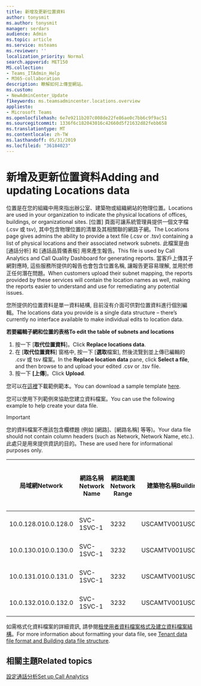 ```yaml
---
title: 新增及更新位置資料
author: tonysmit
ms.author: tonysmit
manager: serdars
audience: Admin
ms.topic: article
ms.service: msteams
ms.reviewer: ''
localization_priority: Normal
search.appverid: MET150
MS.collection:
- Teams_ITAdmin_Help
- M365-collaboration
description: 瞭解如何上傳至網站。
ms.custom:
- NewAdminCenter_Update
f1keywords: ms.teamsadmincenter.locations.overview
appliesto:
- Microsoft Teams
ms.openlocfilehash: 6e7e9211b207c008de22fe86ae0c7bb6c9f9ac51
ms.sourcegitcommit: 1336f6c182043016c42660d5f21632d82febb658
ms.translationtype: MT
ms.contentlocale: zh-TW
ms.lasthandoff: 05/31/2019
ms.locfileid: "36184023"
---
```

<a name="adding-and-updating-locations-data"></a><span data-ttu-id="1458c-103">新增及更新位置資料</span><span class="sxs-lookup"><span data-stu-id="1458c-103">Adding and updating Locations data</span></span>
============================

<span data-ttu-id="1458c-104">位置是在您的組織中用來指出辦公室、建築物或組織網站的物理位置。</span><span class="sxs-lookup"><span data-stu-id="1458c-104">Locations are used in your organization to indicate the physical locations of offices, buildings, or organizational sites.</span></span> <span data-ttu-id="1458c-105">[位置] 頁面可讓系統管理員提供一個文字檔 (.csv 或 tsv), 其中包含物理位置的清單及其相關聯的網路子網。</span><span class="sxs-lookup"><span data-stu-id="1458c-105">The Locations page gives admins the ability to provide a text file (.csv or .tsv) containing a list of physical locations and their associated network subnets.</span></span> <span data-ttu-id="1458c-106">此檔案是由 [通話分析] 和 [通話品質儀表板] 用來產生報告。</span><span class="sxs-lookup"><span data-stu-id="1458c-106">This file is used by Call Analytics and Call Quality Dashboard for generating reports.</span></span> <span data-ttu-id="1458c-107">當客戶上傳其子網對應時, 這些服務所提供的報告也會包含位置名稱, 讓報告更容易理解, 並用於修正任何潛在問題。</span><span class="sxs-lookup"><span data-stu-id="1458c-107">When customers upload their subnet mapping, the reports provided by these services will contain the location names as well, making the reports easier to understand and use for remediating any potential issues.</span></span>

<span data-ttu-id="1458c-108">您所提供的位置資料是單一資料結構, 目前沒有介面可供對位置資料進行個別編輯。</span><span class="sxs-lookup"><span data-stu-id="1458c-108">The locations data you provide is a single data structure – there’s currently no interface available to make individual edits to location data.</span></span> 

<span data-ttu-id="1458c-109">**若要編輯子網和位置的表格**</span><span class="sxs-lookup"><span data-stu-id="1458c-109">**To edit the table of subnets and locations**</span></span>

1. <span data-ttu-id="1458c-110">按一下 [**取代位置資料**]。</span><span class="sxs-lookup"><span data-stu-id="1458c-110">Click **Replace locations data**.</span></span>
2. <span data-ttu-id="1458c-111">在 [**取代位置資料**] 窗格中, 按一下 [**選取**檔案], 然後流覽到並上傳已編輯的 .csv 或 tsv 檔案。</span><span class="sxs-lookup"><span data-stu-id="1458c-111">In the **Replace location data** pane, click **Select a file**, and then browse to and upload your edited .csv or .tsv file.</span></span> 
3. <span data-ttu-id="1458c-112">按一下 **[上傳**]。</span><span class="sxs-lookup"><span data-stu-id="1458c-112">Click **Upload**.</span></span> 


<span data-ttu-id="1458c-113">您可以在[這裡](https://github.com/MicrosoftDocs/OfficeDocs-SkypeForBusiness/blob/live/Teams/downloads/locations-template.zip?raw=true)下載範例範本。</span><span class="sxs-lookup"><span data-stu-id="1458c-113">You can download a sample template [here](https://github.com/MicrosoftDocs/OfficeDocs-SkypeForBusiness/blob/live/Teams/downloads/locations-template.zip?raw=true).</span></span>

<span data-ttu-id="1458c-114">您可以使用下列範例來協助您建立資料檔案。</span><span class="sxs-lookup"><span data-stu-id="1458c-114">You can use the following example to help create your data file.</span></span> 

> [!IMPORTANT]
> <span data-ttu-id="1458c-115">您的資料檔案不應該包含欄標題 (例如 [網路]、[網路名稱] 等等)。</span><span class="sxs-lookup"><span data-stu-id="1458c-115">Your data file should not contain column headers (such as Network, Network Name, etc.).</span></span> <span data-ttu-id="1458c-116">此處只是用來提供資訊的目的。</span><span class="sxs-lookup"><span data-stu-id="1458c-116">These are used here for informational purposes only.</span></span> </br>

|<span data-ttu-id="1458c-117">局域網</span><span class="sxs-lookup"><span data-stu-id="1458c-117">Network</span></span>|<span data-ttu-id="1458c-118">網路名稱</span><span class="sxs-lookup"><span data-stu-id="1458c-118">Network Name</span></span>|<span data-ttu-id="1458c-119">網路範圍</span><span class="sxs-lookup"><span data-stu-id="1458c-119">Network Range</span></span>|<span data-ttu-id="1458c-120">建築物名稱</span><span class="sxs-lookup"><span data-stu-id="1458c-120">Building Name</span></span>|<span data-ttu-id="1458c-121">擁有權類型</span><span class="sxs-lookup"><span data-stu-id="1458c-121">Ownership Type</span></span>|<span data-ttu-id="1458c-122">建築物類型</span><span class="sxs-lookup"><span data-stu-id="1458c-122">Building Type</span></span>|<span data-ttu-id="1458c-123">建立 Office 類型</span><span class="sxs-lookup"><span data-stu-id="1458c-123">Building Office Type</span></span>|<span data-ttu-id="1458c-124">座</span><span class="sxs-lookup"><span data-stu-id="1458c-124">City</span></span>|<span data-ttu-id="1458c-125">郵遞區號</span><span class="sxs-lookup"><span data-stu-id="1458c-125">Zip Code</span></span>|<span data-ttu-id="1458c-126">國家</span><span class="sxs-lookup"><span data-stu-id="1458c-126">Country</span></span>|<span data-ttu-id="1458c-127">市</span><span class="sxs-lookup"><span data-stu-id="1458c-127">State</span></span>|<span data-ttu-id="1458c-128">國家</span><span class="sxs-lookup"><span data-stu-id="1458c-128">Region</span></span>|<span data-ttu-id="1458c-129">在 Corp 內</span><span class="sxs-lookup"><span data-stu-id="1458c-129">Inside Corp</span></span>|<span data-ttu-id="1458c-130">快速路線</span><span class="sxs-lookup"><span data-stu-id="1458c-130">Express Route</span></span>|
|-|-|-|-|-|-|-|-|-|-|-|-|-|-|
|<span data-ttu-id="1458c-131">10.0.128.0</span><span class="sxs-lookup"><span data-stu-id="1458c-131">10.0.128.0</span></span> |<span data-ttu-id="1458c-132">SVC-1</span><span class="sxs-lookup"><span data-stu-id="1458c-132">SVC-1</span></span>|<span data-ttu-id="1458c-133">32</span><span class="sxs-lookup"><span data-stu-id="1458c-133">32</span></span>|<span data-ttu-id="1458c-134">USCAMTV001</span><span class="sxs-lookup"><span data-stu-id="1458c-134">USCAMTV001</span></span>|<span data-ttu-id="1458c-135">Contoso 租賃 RE&F</span><span class="sxs-lookup"><span data-stu-id="1458c-135">Contoso Leased RE&F</span></span>|<span data-ttu-id="1458c-136">辦事處</span><span class="sxs-lookup"><span data-stu-id="1458c-136">Office</span></span>|<span data-ttu-id="1458c-137">重新&F</span><span class="sxs-lookup"><span data-stu-id="1458c-137">RE&F</span></span>|<span data-ttu-id="1458c-138">山地視圖</span><span class="sxs-lookup"><span data-stu-id="1458c-138">Mountain View</span></span>|<span data-ttu-id="1458c-139">94043</span><span class="sxs-lookup"><span data-stu-id="1458c-139">94043</span></span>|<span data-ttu-id="1458c-140">一下</span><span class="sxs-lookup"><span data-stu-id="1458c-140">US</span></span>|<span data-ttu-id="1458c-141">頒發</span><span class="sxs-lookup"><span data-stu-id="1458c-141">CA</span></span>|<span data-ttu-id="1458c-142">一下</span><span class="sxs-lookup"><span data-stu-id="1458c-142">US</span></span>|<span data-ttu-id="1458c-143">sr-1</span><span class="sxs-lookup"><span data-stu-id="1458c-143">1</span></span>|<span data-ttu-id="1458c-144">sr-1</span><span class="sxs-lookup"><span data-stu-id="1458c-144">1</span></span>|
|<span data-ttu-id="1458c-145">10.0.130.0</span><span class="sxs-lookup"><span data-stu-id="1458c-145">10.0.130.0</span></span> |<span data-ttu-id="1458c-146">SVC-1</span><span class="sxs-lookup"><span data-stu-id="1458c-146">SVC-1</span></span>|<span data-ttu-id="1458c-147">32</span><span class="sxs-lookup"><span data-stu-id="1458c-147">32</span></span>|<span data-ttu-id="1458c-148">USCAMTV001</span><span class="sxs-lookup"><span data-stu-id="1458c-148">USCAMTV001</span></span>|<span data-ttu-id="1458c-149">Contoso 租賃 RE&F</span><span class="sxs-lookup"><span data-stu-id="1458c-149">Contoso Leased RE&F</span></span>|<span data-ttu-id="1458c-150">辦事處</span><span class="sxs-lookup"><span data-stu-id="1458c-150">Office</span></span>|<span data-ttu-id="1458c-151">重新&F</span><span class="sxs-lookup"><span data-stu-id="1458c-151">RE&F</span></span>|<span data-ttu-id="1458c-152">山地視圖</span><span class="sxs-lookup"><span data-stu-id="1458c-152">Mountain View</span></span>|<span data-ttu-id="1458c-153">94043</span><span class="sxs-lookup"><span data-stu-id="1458c-153">94043</span></span>|<span data-ttu-id="1458c-154">一下</span><span class="sxs-lookup"><span data-stu-id="1458c-154">US</span></span>|<span data-ttu-id="1458c-155">頒發</span><span class="sxs-lookup"><span data-stu-id="1458c-155">CA</span></span>|<span data-ttu-id="1458c-156">一下</span><span class="sxs-lookup"><span data-stu-id="1458c-156">US</span></span>|<span data-ttu-id="1458c-157">sr-1</span><span class="sxs-lookup"><span data-stu-id="1458c-157">1</span></span>|<span data-ttu-id="1458c-158">sr-1</span><span class="sxs-lookup"><span data-stu-id="1458c-158">1</span></span>|
|<span data-ttu-id="1458c-159">10.0.131.0</span><span class="sxs-lookup"><span data-stu-id="1458c-159">10.0.131.0</span></span> |<span data-ttu-id="1458c-160">SVC-1</span><span class="sxs-lookup"><span data-stu-id="1458c-160">SVC-1</span></span>|<span data-ttu-id="1458c-161">32</span><span class="sxs-lookup"><span data-stu-id="1458c-161">32</span></span>|<span data-ttu-id="1458c-162">USCAMTV001</span><span class="sxs-lookup"><span data-stu-id="1458c-162">USCAMTV001</span></span>|<span data-ttu-id="1458c-163">Contoso 租賃 RE&F</span><span class="sxs-lookup"><span data-stu-id="1458c-163">Contoso Leased RE&F</span></span>|<span data-ttu-id="1458c-164">辦事處</span><span class="sxs-lookup"><span data-stu-id="1458c-164">Office</span></span>|<span data-ttu-id="1458c-165">重新&F</span><span class="sxs-lookup"><span data-stu-id="1458c-165">RE&F</span></span>|<span data-ttu-id="1458c-166">山地視圖</span><span class="sxs-lookup"><span data-stu-id="1458c-166">Mountain View</span></span>|<span data-ttu-id="1458c-167">94043</span><span class="sxs-lookup"><span data-stu-id="1458c-167">94043</span></span>|<span data-ttu-id="1458c-168">一下</span><span class="sxs-lookup"><span data-stu-id="1458c-168">US</span></span>|<span data-ttu-id="1458c-169">頒發</span><span class="sxs-lookup"><span data-stu-id="1458c-169">CA</span></span>|<span data-ttu-id="1458c-170">一下</span><span class="sxs-lookup"><span data-stu-id="1458c-170">US</span></span>|<span data-ttu-id="1458c-171">sr-1</span><span class="sxs-lookup"><span data-stu-id="1458c-171">1</span></span>|<span data-ttu-id="1458c-172">sr-1</span><span class="sxs-lookup"><span data-stu-id="1458c-172">1</span></span>|
|<span data-ttu-id="1458c-173">10.0.132.0</span><span class="sxs-lookup"><span data-stu-id="1458c-173">10.0.132.0</span></span> |<span data-ttu-id="1458c-174">SVC-1</span><span class="sxs-lookup"><span data-stu-id="1458c-174">SVC-1</span></span>|<span data-ttu-id="1458c-175">32</span><span class="sxs-lookup"><span data-stu-id="1458c-175">32</span></span>|<span data-ttu-id="1458c-176">USCAMTV001</span><span class="sxs-lookup"><span data-stu-id="1458c-176">USCAMTV001</span></span>|<span data-ttu-id="1458c-177">Contoso 租賃 RE&F</span><span class="sxs-lookup"><span data-stu-id="1458c-177">Contoso Leased RE&F</span></span>|<span data-ttu-id="1458c-178">辦事處</span><span class="sxs-lookup"><span data-stu-id="1458c-178">Office</span></span>|<span data-ttu-id="1458c-179">重新&F</span><span class="sxs-lookup"><span data-stu-id="1458c-179">RE&F</span></span>|<span data-ttu-id="1458c-180">山地視圖</span><span class="sxs-lookup"><span data-stu-id="1458c-180">Mountain View</span></span>|<span data-ttu-id="1458c-181">94043</span><span class="sxs-lookup"><span data-stu-id="1458c-181">94043</span></span>|<span data-ttu-id="1458c-182">一下</span><span class="sxs-lookup"><span data-stu-id="1458c-182">US</span></span>|<span data-ttu-id="1458c-183">頒發</span><span class="sxs-lookup"><span data-stu-id="1458c-183">CA</span></span>|<span data-ttu-id="1458c-184">一下</span><span class="sxs-lookup"><span data-stu-id="1458c-184">US</span></span>|<span data-ttu-id="1458c-185">sr-1</span><span class="sxs-lookup"><span data-stu-id="1458c-185">1</span></span>|<span data-ttu-id="1458c-186">sr-1</span><span class="sxs-lookup"><span data-stu-id="1458c-186">1</span></span>|


<span data-ttu-id="1458c-187">如需格式化資料檔案的詳細資訊, 請參閱[租使用者資料檔案格式及建立資料檔案結構](turning-on-and-using-call-quality-dashboard.md#tenant-data-file-format-and-structure)。</span><span class="sxs-lookup"><span data-stu-id="1458c-187">For more information about formatting your data file, see [Tenant data file format and Building data file structure](turning-on-and-using-call-quality-dashboard.md#tenant-data-file-format-and-structure).</span></span>


## <a name="related-topics"></a><span data-ttu-id="1458c-188">相關主題</span><span class="sxs-lookup"><span data-stu-id="1458c-188">Related topics</span></span>

[<span data-ttu-id="1458c-189">設定通話分析</span><span class="sxs-lookup"><span data-stu-id="1458c-189">Set up Call Analytics</span></span>](set-up-call-analytics.md)
